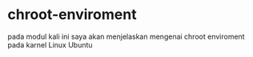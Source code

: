 # chroot-enviroment
pada modul kali ini saya akan menjelaskan mengenai chroot enviroment pada karnel Linux Ubuntu
